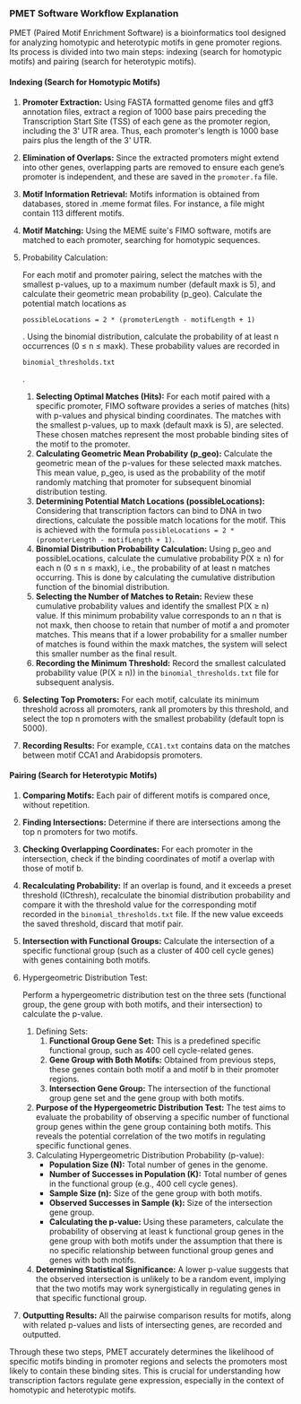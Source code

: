 ### PMET Software Workflow Explanation

PMET (Paired Motif Enrichment Software) is a bioinformatics tool designed for analyzing homotypic and heterotypic motifs in gene promoter regions. Its process is divided into two main steps: indexing (search for homotypic motifs) and pairing (search for heterotypic motifs).

#### Indexing (Search for Homotypic Motifs)

1. **Promoter Extraction:** Using FASTA formatted genome files and gff3 annotation files, extract a region of 1000 base pairs preceding the Transcription Start Site (TSS) of each gene as the promoter region, including the 3' UTR area. Thus, each promoter's length is 1000 base pairs plus the length of the 3' UTR.

2. **Elimination of Overlaps:** Since the extracted promoters might extend into other genes, overlapping parts are removed to ensure each gene’s promoter is independent, and these are saved in the `promoter.fa` file.

3. **Motif Information Retrieval:** Motifs information is obtained from databases, stored in .meme format files. For instance, a file might contain 113 different motifs.

4. **Motif Matching:** Using the MEME suite's FIMO software, motifs are matched to each promoter, searching for homotypic sequences.

5. Probability Calculation:

    For each motif and promoter pairing, select the matches with the smallest p-values, up to a maximum number (default maxk is 5), and calculate their geometric mean probability (p_geo). Calculate the potential match locations as 

   ```
   possibleLocations = 2 * (promoterLength - motifLength + 1)
   ```

   . Using the binomial distribution, calculate the probability of at least n occurrences (0 ≤ n ≤ maxk). These probability values are recorded in 

   ```
   binomial_thresholds.txt
   ```

   .

   1. **Selecting Optimal Matches (Hits):** For each motif paired with a specific promoter, FIMO software provides a series of matches (hits) with p-values and physical binding coordinates. The matches with the smallest p-values, up to maxk (default maxk is 5), are selected. These chosen matches represent the most probable binding sites of the motif to the promoter.
   2. **Calculating Geometric Mean Probability (p_geo):** Calculate the geometric mean of the p-values for these selected maxk matches. This mean value, p_geo, is used as the probability of the motif randomly matching that promoter for subsequent binomial distribution testing.
   3. **Determining Potential Match Locations (possibleLocations):** Considering that transcription factors can bind to DNA in two directions, calculate the possible match locations for the motif. This is achieved with the formula `possibleLocations = 2 * (promoterLength - motifLength + 1)`.
   4. **Binomial Distribution Probability Calculation:** Using p_geo and possibleLocations, calculate the cumulative probability P(X ≥ n) for each n (0 ≤ n ≤ maxk), i.e., the probability of at least n matches occurring. This is done by calculating the cumulative distribution function of the binomial distribution.
   5. **Selecting the Number of Matches to Retain:** Review these cumulative probability values and identify the smallest P(X ≥ n) value. If this minimum probability value corresponds to an n that is not maxk, then choose to retain that number of motif a and promoter matches. This means that if a lower probability for a smaller number of matches is found within the maxk matches, the system will select this smaller number as the final result.
   6. **Recording the Minimum Threshold:** Record the smallest calculated probability value (P(X ≥ n)) in the `binomial_thresholds.txt` file for subsequent analysis.

6. **Selecting Top Promoters:** For each motif, calculate its minimum threshold across all promoters, rank all promoters by this threshold, and select the top n promoters with the smallest probability (default topn is 5000).

7. **Recording Results:** For example, `CCA1.txt` contains data on the matches between motif CCA1 and Arabidopsis promoters.

#### Pairing (Search for Heterotypic Motifs)

1. **Comparing Motifs:** Each pair of different motifs is compared once, without repetition.

2. **Finding Intersections:** Determine if there are intersections among the top n promoters for two motifs.

3. **Checking Overlapping Coordinates:** For each promoter in the intersection, check if the binding coordinates of motif a overlap with those of motif b.

4. **Recalculating Probability:** If an overlap is found, and it exceeds a preset threshold (ICthresh), recalculate the binomial distribution probability and compare it with the threshold value for the corresponding motif recorded in the `binomial_thresholds.txt` file. If the new value exceeds the saved threshold, discard that motif pair.

5. **Intersection with Functional Groups:** Calculate the intersection of a specific functional group (such as a cluster of 400 cell cycle genes) with genes containing both motifs.

6. Hypergeometric Distribution Test:

    Perform a hypergeometric distribution test on the three sets (functional group, the gene group with both motifs, and their intersection) to calculate the p-value.

   1. Defining Sets:
      1. **Functional Group Gene Set:** This is a predefined specific functional group, such as 400 cell cycle-related genes.
      2. **Gene Group with Both Motifs:** Obtained from previous steps, these genes contain both motif a and motif b in their promoter regions.
      3. **Intersection Gene Group:** The intersection of the functional group gene set and the gene group with both motifs.
   2. **Purpose of the Hypergeometric Distribution Test:** The test aims to evaluate the probability of observing a specific number of functional group genes within the gene group containing both motifs. This reveals the potential correlation of the two motifs in regulating specific functional genes.
   3. Calculating Hypergeometric Distribution Probability (p-value):
      - **Population Size (N):** Total number of genes in the genome.
      - **Number of Successes in Population (K):** Total number of genes in the functional group (e.g., 400 cell cycle genes).
      - **Sample Size (n):** Size of the gene group with both motifs.
      - **Observed Successes in Sample (k):** Size of the intersection gene group.
      - **Calculating the p-value:** Using these parameters, calculate the probability of observing at least k functional group genes in the gene group with both motifs under the assumption that there is no specific relationship between functional group genes and genes with both motifs.
   4. **Determining Statistical Significance:** A lower p-value suggests that the observed intersection is unlikely to be a random event, implying that the two motifs may work synergistically in regulating genes in that specific functional group.

7. **Outputting Results:** All the pairwise comparison results for motifs, along with related p-values and lists of intersecting genes, are recorded and outputted.

Through these two steps, PMET accurately determines the likelihood of specific motifs binding in promoter regions and selects the promoters most likely to contain these binding sites. This is crucial for understanding how transcription factors regulate gene expression, especially in the context of homotypic and heterotypic motifs.